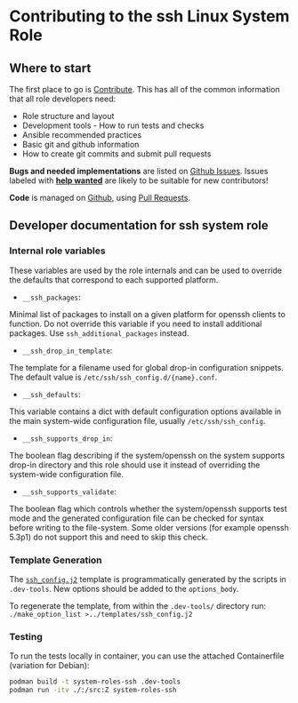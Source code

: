 Contributing to the ssh Linux System Role
=========================================

Where to start
--------------

The first place to go is [Contribute](https://linux-system-roles.github.io/contribute.html).
This has all of the common information that all role developers need:

* Role structure and layout
* Development tools - How to run tests and checks
* Ansible recommended practices
* Basic git and github information
* How to create git commits and submit pull requests

**Bugs and needed implementations** are listed on
[Github Issues](https://github.com/fedora.linux_system_roles.ssh/issues).
Issues labeled with
[**help wanted**](https://github.com/fedora.linux_system_roles.ssh/issues?q=is%3Aissue+is%3Aopen+label%3A%22help+wanted%22)
are likely to be suitable for new contributors!

**Code** is managed on [Github](https://github.com/fedora.linux_system_roles.ssh), using
[Pull Requests](https://help.github.com/en/github/collaborating-with-issues-and-pull-requests/about-pull-requests).


Developer documentation for ssh system role
-------------------------------------------

### Internal role variables

These variables are used by the role internals and can be used to override
the defaults that correspond to each supported platform.

* `__ssh_packages`:

Minimal list of packages to install on a given platform for openssh clients
to function. Do not override this variable if you need to install additional
packages. Use `ssh_additional_packages` instead.

* `__ssh_drop_in_template`:

The template for a filename used for global drop-in configuration snippets.
The default value is `/etc/ssh/ssh_config.d/{name}.conf`.

* `__ssh_defaults`:

This variable contains a dict with default configuration options available
in the main system-wide configuration file, usually `/etc/ssh/ssh_config`.

* `__ssh_supports_drop_in`:

The boolean flag describing if the system/openssh on the system supports
drop-in directory and this role should use it instead of overriding the
system-wide configuration file.

* `__ssh_supports_validate`:

The boolean flag which controls whether the system/openssh supports test
mode and the generated configuration file can be checked for syntax before
writing to the file-system. Some older versions (for example openssh 5.3p1)
do not support this and need to skip this check.

### Template Generation

The [`ssh_config.j2`](templates/ssh_config.j2) template is programmatically
generated by the scripts in `.dev-tools`. New options should be added to the
`options_body`.

To regenerate the template, from within the `.dev-tools/` directory run:
`./make_option_list >../templates/ssh_config.j2`

### Testing

To run the tests locally in container, you can use the attached Containerfile
(variation for Debian):

```bash
podman build -t system-roles-ssh .dev-tools
podman run -itv ./:/src:Z system-roles-ssh
```
